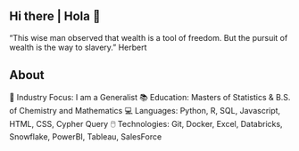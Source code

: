 ## Hi there | Hola 👋

“This wise man observed that wealth is a tool of freedom. But the pursuit of wealth is the way to slavery.”
Herbert

## About

🔎 Industry Focus: I am a Generalist
📚 Education: Masters of Statistics & B.S. of Chemistry and Mathematics
💻 Languages: Python, R, SQL, Javascript, HTML, CSS, Cypher Query
🖱️ Technologies: Git, Docker, Excel, Databricks, Snowflake, PowerBI, Tableau, SalesForce
<!--
**9Olive/9Olive** is a ✨ _special_ ✨ repository because its `README.md` (this file) appears on your GitHub profile.

Here are some ideas to get you started:

- 🔭 I’m currently working on ...
- 🌱 I’m currently learning ...
- 👯 I’m looking to collaborate on ...
- 🤔 I’m looking for help with ...
- 💬 Ask me about ...
- 📫 How to reach me: ...
- 😄 Pronouns: ...
- ⚡ Fun fact: ...
-->
